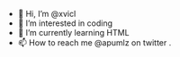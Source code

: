 - 👋 Hi, I’m @xvicl
- 👀 I’m interested in coding
- 🌱 I’m currently learning HTML
- 📫 How to reach me @apumlz on twitter .

<!---
xvicl/xvicl is a ✨ special ✨ repository because its `README.md` (this file) appears on your GitHub profile.
You can click the Preview link to take a look at your changes.
--->
